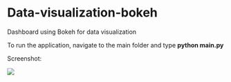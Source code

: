 # Data-visualization-bokeh
Dashboard using Bokeh for data visualization

To run the application, navigate to the main folder and type <b>python main.py</b>

Screenshot:

![](../blob/master/images/dash.png)
